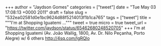
+++
author = "Jaydson Gomes"
categories = ["tweet"]
date = "Tue May 03 17:08:13 +0000 2011"
draft = false
slug = "532ea02581d0e1bc9624d88f5214013f1b1ca765"
tags = ["tweet"]
title = """I'm at Shopping Iguatemi ..."""
tweet = true
micro = true
tweet_url = "https://twitter.com/jaydson/status/65462680248520705"
+++
I'm at Shopping Iguatemi (Av. João Wallig, 1800, Av. Dr. Nilo Peçanha, Porto Alegre) w/ 6 others http://4sq.com/lgRQlo
